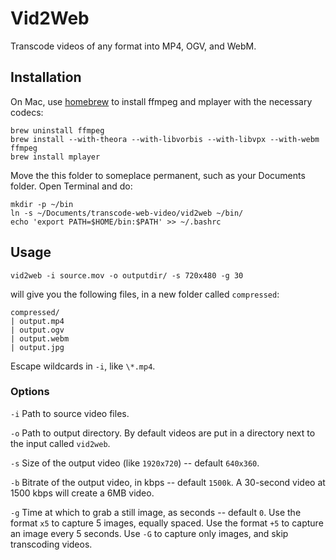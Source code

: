 Vid2Web
=======

Transcode videos of any format into MP4, OGV, and WebM.

Installation
------------

On Mac, use [homebrew](http://brew.sh/) to install ffmpeg and mplayer with the
necessary codecs:

    brew uninstall ffmpeg
    brew install --with-theora --with-libvorbis --with-libvpx --with-webm ffmpeg
    brew install mplayer

Move the this folder to someplace permanent, such as your Documents folder.
Open Terminal and do:

    mkdir -p ~/bin
    ln -s ~/Documents/transcode-web-video/vid2web ~/bin/
    echo 'export PATH=$HOME/bin:$PATH' >> ~/.bashrc

Usage
-----

    vid2web -i source.mov -o outputdir/ -s 720x480 -g 30

will give you the following files, in a new folder called `compressed`:

    compressed/
    | output.mp4
    | output.ogv
    | output.webm
    | output.jpg

Escape wildcards in `-i`, like `\*.mp4`.

### Options

`-i` Path to source video files.

`-o` Path to output directory. By default videos are put in a directory next to
  the input called `vid2web`.

`-s` Size of the output video (like `1920x720`) -- default `640x360`.

`-b` Bitrate of the output video, in kbps -- default `1500k`. A 30-second video
  at 1500 kbps will create a 6MB video.

`-g` Time at which to grab a still image, as seconds -- default `0`. Use the
  format `x5` to capture 5 images, equally spaced. Use the format `+5` to
  capture an image every 5 seconds. Use `-G` to capture only images, and skip
  transcoding videos.
